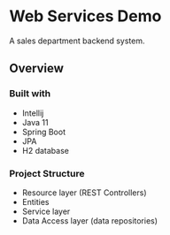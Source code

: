# Web Services Demo
A sales department backend system.

## Overview

### Built with
- Intellij
- Java 11
- Spring Boot
- JPA
- H2 database

### Project Structure
- Resource layer (REST Controllers)
- Entities
- Service layer
- Data Access layer (data repositories)
